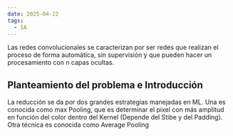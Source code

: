 ```yaml
---
date: 2025-04-22
tags:
  - IA
---
```

Las redes convolucionales se caracterizan por ser redes que realizan el proceso de forma automática, sin supervisión y que pueden hacer un procesamiento con n capas ocultas.

## Planteamiento del problema e Introducción

La reducción se da por dos grandes estrategias manejadas en ML. Una es conocida como max Pooling, que es determinar el pixel con más amplitud en función del color dentro del Kernel (Depende del Stibe y del Padding). Otra técnica es conocida como Average Pooling

